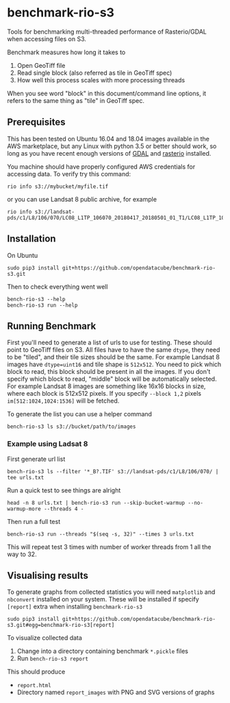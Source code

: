 # benchmark-rio-s3

Tools for benchmarking multi-threaded performance of Rasterio/GDAL when
accessing files on S3.

Benchmark measures how long it takes to

1. Open GeoTiff file
2. Read single block (also referred as tile in GeoTiff spec)
3. How well this process scales with more processing threads

When you see word "block" in this document/command line options, it refers to
the same thing as "tile" in GeoTiff spec.


## Prerequisites

This has been tested on Ubuntu 16.04 and 18.04 images available in the AWS
marketplace, but any Linux with python 3.5 or better should work, so long as you
have recent enough versions of [GDAL](http://www.gdal.org)
and [rasterio](https://github.com/mapbox/rasterio/) installed.

You machine should have properly configured AWS credentials for accessing data.
To verify try this command:

```
rio info s3://mybucket/myfile.tif
```

or you can use Landsat 8 public archive, for example

```
rio info s3://landsat-pds/c1/L8/106/070/LC08_L1TP_106070_20180417_20180501_01_T1/LC08_L1TP_106070_20180417_20180501_01_T1_B1.TIF
```

## Installation

On Ubuntu

```
sudo pip3 install git+https://github.com/opendatacube/benchmark-rio-s3.git
```

Then to check everything went well

```
bench-rio-s3 --help
bench-rio-s3 run --help
```

## Running Benchmark

First you'll need to generate a list of urls to use for testing. These should
point to GeoTiff files on S3. All files have to have the same `dtype`, they need
to be "tiled", and their tile sizes should be the same. For example Landsat 8
images have `dtype=uint16` and tile shape is `512x512`. You need to pick which
block to read, this block should be present in all the images. If you don't
specify which block to read, "middle" block will be automatically selected. For
example Landsat 8 images are something like 16x16 blocks in size, where each
block is 512x512 pixels. If you specify `--block 1,2` pixels
`im[512:1024,1024:1536]` will be fetched.

To generate the list you can use a helper command

```
bench-rio-s3 ls s3://bucket/path/to/images
```

### Example using Ladsat 8

First generate url list

```
bench-rio-s3 ls --filter '*_B?.TIF' s3://landsat-pds/c1/L8/106/070/ | tee urls.txt
```

Run a quick test to see things are alright

```
head -n 8 urls.txt | bench-rio-s3 run --skip-bucket-warmup --no-warmup-more --threads 4 -
```

Then run a full test

```
bench-rio-s3 run --threads "$(seq -s, 32)" --times 3 urls.txt
```

This will repeat test 3 times with number of worker threads from 1 all the
way to 32.


## Visualising results

To generate graphs from collected statistics you will need `matplotlib` and
`nbconvert` installed on your system. These will be installed if specify
`[report]` extra when installing `benchmark-rio-s3`

```
sudo pip3 install git+https://github.com/opendatacube/benchmark-rio-s3.git#egg=benchmark-rio-s3[report]
```

To visualize collected data

1. Change into a directory containing benchmark `*.pickle` files
2. Run `bench-rio-s3 report`

This should produce

- `report.html`
- Directory named `report_images` with PNG and SVG versions of graphs
